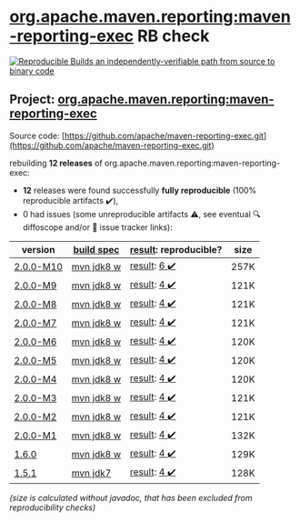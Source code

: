[org.apache.maven.reporting:maven-reporting-exec](https://central.sonatype.com/artifact/org.apache.maven.reporting/maven-reporting-exec/versions) RB check
=======

[![Reproducible Builds](https://reproducible-builds.org/images/logos/rb.svg) an independently-verifiable path from source to binary code](https://reproducible-builds.org/)

## Project: [org.apache.maven.reporting:maven-reporting-exec](https://central.sonatype.com/artifact/org.apache.maven.reporting/maven-reporting-exec/versions)

Source code: [https://github.com/apache/maven-reporting-exec.git](https://github.com/apache/maven-reporting-exec.git)

rebuilding **12 releases** of org.apache.maven.reporting:maven-reporting-exec:
- **12** releases were found successfully **fully reproducible** (100% reproducible artifacts :heavy_check_mark:),
- 0 had issues (some unreproducible artifacts :warning:, see eventual :mag: diffoscope and/or :memo: issue tracker links):

| version | [build spec](/BUILDSPEC.md) | [result](https://reproducible-builds.org/docs/jvm/): reproducible? | size |
| -- | --------- | ------ | -- |
| [2.0.0-M10](https://central.sonatype.com/artifact/org.apache.maven.reporting/maven-reporting-exec/2.0.0-M10/pom) | [mvn jdk8 w](maven-reporting-exec-2.0.0-M10.buildspec) | [result](maven-reporting-exec-2.0.0-M10.buildinfo): [6 :heavy_check_mark: ](maven-reporting-exec-2.0.0-M10.buildcompare) | 257K |
| [2.0.0-M9](https://central.sonatype.com/artifact/org.apache.maven.reporting/maven-reporting-exec/2.0.0-M9/pom) | [mvn jdk8 w](maven-reporting-exec-2.0.0-M9.buildspec) | [result](maven-reporting-exec-2.0.0-M9.buildinfo): [4 :heavy_check_mark: ](maven-reporting-exec-2.0.0-M9.buildcompare) | 121K |
| [2.0.0-M8](https://central.sonatype.com/artifact/org.apache.maven.reporting/maven-reporting-exec/2.0.0-M8/pom) | [mvn jdk8 w](maven-reporting-exec-2.0.0-M8.buildspec) | [result](maven-reporting-exec-2.0.0-M8.buildinfo): [4 :heavy_check_mark: ](maven-reporting-exec-2.0.0-M8.buildcompare) | 121K |
| [2.0.0-M7](https://central.sonatype.com/artifact/org.apache.maven.reporting/maven-reporting-exec/2.0.0-M7/pom) | [mvn jdk8 w](maven-reporting-exec-2.0.0-M7.buildspec) | [result](maven-reporting-exec-2.0.0-M7.buildinfo): [4 :heavy_check_mark: ](maven-reporting-exec-2.0.0-M7.buildcompare) | 121K |
| [2.0.0-M6](https://central.sonatype.com/artifact/org.apache.maven.reporting/maven-reporting-exec/2.0.0-M6/pom) | [mvn jdk8 w](maven-reporting-exec-2.0.0-M6.buildspec) | [result](maven-reporting-exec-2.0.0-M6.buildinfo): [4 :heavy_check_mark: ](maven-reporting-exec-2.0.0-M6.buildcompare) | 120K |
| [2.0.0-M5](https://central.sonatype.com/artifact/org.apache.maven.reporting/maven-reporting-exec/2.0.0-M5/pom) | [mvn jdk8 w](maven-reporting-exec-2.0.0-M5.buildspec) | [result](maven-reporting-exec-2.0.0-M5.buildinfo): [4 :heavy_check_mark: ](maven-reporting-exec-2.0.0-M5.buildcompare) | 120K |
| [2.0.0-M4](https://central.sonatype.com/artifact/org.apache.maven.reporting/maven-reporting-exec/2.0.0-M4/pom) | [mvn jdk8 w](maven-reporting-exec-2.0.0-M4.buildspec) | [result](maven-reporting-exec-2.0.0-M4.buildinfo): [4 :heavy_check_mark: ](maven-reporting-exec-2.0.0-M4.buildcompare) | 120K |
| [2.0.0-M3](https://central.sonatype.com/artifact/org.apache.maven.reporting/maven-reporting-exec/2.0.0-M3/pom) | [mvn jdk8 w](maven-reporting-exec-2.0.0-M3.buildspec) | [result](maven-reporting-exec-2.0.0-M3.buildinfo): [4 :heavy_check_mark: ](maven-reporting-exec-2.0.0-M3.buildcompare) | 121K |
| [2.0.0-M2](https://central.sonatype.com/artifact/org.apache.maven.reporting/maven-reporting-exec/2.0.0-M2/pom) | [mvn jdk8 w](maven-reporting-exec-2.0.0-M2.buildspec) | [result](maven-reporting-exec-2.0.0-M2.buildinfo): [4 :heavy_check_mark: ](maven-reporting-exec-2.0.0-M2.buildcompare) | 121K |
| [2.0.0-M1](https://central.sonatype.com/artifact/org.apache.maven.reporting/maven-reporting-exec/2.0.0-M1/pom) | [mvn jdk8 w](maven-reporting-exec-2.0.0-M1.buildspec) | [result](maven-reporting-exec-2.0.0-M1.buildinfo): [4 :heavy_check_mark: ](maven-reporting-exec-2.0.0-M1.buildcompare) | 132K |
| [1.6.0](https://central.sonatype.com/artifact/org.apache.maven.reporting/maven-reporting-exec/1.6.0/pom) | [mvn jdk8 w](maven-reporting-exec-1.6.0.buildspec) | [result](maven-reporting-exec-1.6.0.buildinfo): [4 :heavy_check_mark: ](maven-reporting-exec-1.6.0.buildcompare) | 129K |
| [1.5.1](https://central.sonatype.com/artifact/org.apache.maven.reporting/maven-reporting-exec/1.5.1/pom) | [mvn jdk7](maven-reporting-exec-1.5.1.buildspec) | [result](maven-reporting-exec-1.5.1.buildinfo): [4 :heavy_check_mark: ](maven-reporting-exec-1.5.1.buildcompare) | 128K |

<i>(size is calculated without javadoc, that has been excluded from reproducibility checks)</i>
